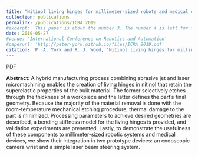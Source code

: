 ```yaml
---
title: "Nitinol living hinges for millimeter-sized robots and medical devices"
collection: publications
permalink: /publications/ICRA_2019
#excerpt: 'This paper is about the number 3. The number 4 is left for future work.'
date: 2019-05-27
#venue: 'International Conference on Robotics and Automation'
#paperurl: 'http://peter-york.github.io/files/ICRA_2019.pdf'
citation: 'P. A. York and R. J. Wood, "Nitinol living hinges for millimeter-sized robots and medical devices," in IEEE International Conference on Robotics and Automation, 2019, pp. 889-893'
---
```


[PDF](http://peter-york.github.io/files/ICRA_2019.pdf)

**Abstract**: A hybrid manufacturing process combining abrasive
jet and laser micromachining enables the creation of
living hinges in nitinol that retain the superelastic
properties of the bulk material. The former selectively
etches through the thickness of a workpiece and the latter
defines the part’s final geometry. Because the majority of
the material removal is done with the room-temperature
mechanical etching procedure, thermal damage to the part is
minimized. Processing parameters to achieve desired
geometries are described, a bending stiffness model for the
living hinges is provided, and validation experiments are
presented. Lastly, to demonstrate the usefulness of these
components to millimeter-sized robotic systems and medical
devices, we show their integration in two prototype devices:
an endoscopic camera wrist and a simple laser beam steering
system.
